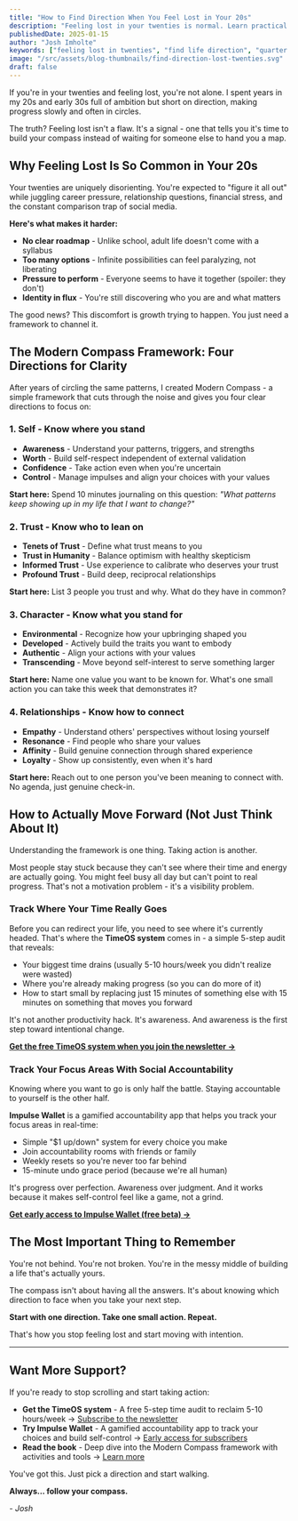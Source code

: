 ```yaml
---
title: "How to Find Direction When You Feel Lost in Your 20s"
description: "Feeling lost in your twenties is normal. Learn practical strategies to find direction, build clarity, and take meaningful action when life feels overwhelming."
publishedDate: 2025-01-15
author: "Josh Imholte"
keywords: ["feeling lost in twenties", "find life direction", "quarter life crisis", "personal growth 20s", "life clarity"]
image: "/src/assets/blog-thumbnails/find-direction-lost-twenties.svg"
draft: false
---
```


If you're in your twenties and feeling lost, you're not alone. I spent years in my 20s and early 30s full of ambition but short on direction, making progress slowly and often in circles.

The truth? Feeling lost isn't a flaw. It's a signal - one that tells you it's time to build your compass instead of waiting for someone else to hand you a map.

## Why Feeling Lost Is So Common in Your 20s

Your twenties are uniquely disorienting. You're expected to "figure it all out" while juggling career pressure, relationship questions, financial stress, and the constant comparison trap of social media.

**Here's what makes it harder:**
- **No clear roadmap** - Unlike school, adult life doesn't come with a syllabus
- **Too many options** - Infinite possibilities can feel paralyzing, not liberating
- **Pressure to perform** - Everyone seems to have it together (spoiler: they don't)
- **Identity in flux** - You're still discovering who you are and what matters

The good news? This discomfort is growth trying to happen. You just need a framework to channel it.

## The Modern Compass Framework: Four Directions for Clarity

After years of circling the same patterns, I created Modern Compass - a simple framework that cuts through the noise and gives you four clear directions to focus on:

### 1. **Self** - Know where you stand
- **Awareness** - Understand your patterns, triggers, and strengths
- **Worth** - Build self-respect independent of external validation
- **Confidence** - Take action even when you're uncertain
- **Control** - Manage impulses and align your choices with your values

**Start here:** Spend 10 minutes journaling on this question: *"What patterns keep showing up in my life that I want to change?"*

### 2. **Trust** - Know who to lean on
- **Tenets of Trust** - Define what trust means to you
- **Trust in Humanity** - Balance optimism with healthy skepticism
- **Informed Trust** - Use experience to calibrate who deserves your trust
- **Profound Trust** - Build deep, reciprocal relationships

**Start here:** List 3 people you trust and why. What do they have in common?

### 3. **Character** - Know what you stand for
- **Environmental** - Recognize how your upbringing shaped you
- **Developed** - Actively build the traits you want to embody
- **Authentic** - Align your actions with your values
- **Transcending** - Move beyond self-interest to serve something larger

**Start here:** Name one value you want to be known for. What's one small action you can take this week that demonstrates it?

### 4. **Relationships** - Know how to connect
- **Empathy** - Understand others' perspectives without losing yourself
- **Resonance** - Find people who share your values
- **Affinity** - Build genuine connection through shared experience
- **Loyalty** - Show up consistently, even when it's hard

**Start here:** Reach out to one person you've been meaning to connect with. No agenda, just genuine check-in.

## How to Actually Move Forward (Not Just Think About It)

Understanding the framework is one thing. Taking action is another.

Most people stay stuck because they can't see where their time and energy are actually going. You might feel busy all day but can't point to real progress. That's not a motivation problem - it's a visibility problem.

### Track Where Your Time Really Goes

Before you can redirect your life, you need to see where it's currently headed. That's where the **TimeOS system** comes in - a simple 5-step audit that reveals:
- Your biggest time drains (usually 5-10 hours/week you didn't realize were wasted)
- Where you're already making progress (so you can do more of it)
- How to start small by replacing just 15 minutes of something else with 15 minutes on something that moves you forward

It's not another productivity hack. It's awareness. And awareness is the first step toward intentional change.

**[Get the free TimeOS system when you join the newsletter →](/newsletter)**

### Track Your Focus Areas With Social Accountability

Knowing where you want to go is only half the battle. Staying accountable to yourself is the other half.

**Impulse Wallet** is a gamified accountability app that helps you track your focus areas in real-time:
- Simple "$1 up/down" system for every choice you make
- Join accountability rooms with friends or family
- Weekly resets so you're never too far behind
- 15-minute undo grace period (because we're all human)

It's progress over perfection. Awareness over judgment. And it works because it makes self-control feel like a game, not a grind.

**[Get early access to Impulse Wallet (free beta) →](/newsletter)**

## The Most Important Thing to Remember

You're not behind. You're not broken. You're in the messy middle of building a life that's actually yours.

The compass isn't about having all the answers. It's about knowing which direction to face when you take your next step.

**Start with one direction. Take one small action. Repeat.**

That's how you stop feeling lost and start moving with intention.

---

## Want More Support?

If you're ready to stop scrolling and start taking action:

- **Get the TimeOS system** - A free 5-step time audit to reclaim 5-10 hours/week → [Subscribe to the newsletter](/newsletter)
- **Try Impulse Wallet** - A gamified accountability app to track your choices and build self-control → [Early access for subscribers](/newsletter)
- **Read the book** - Deep dive into the Modern Compass framework with activities and tools → [Learn more](/book)

You've got this. Just pick a direction and start walking.

**Always... follow your compass.**

*- Josh*
